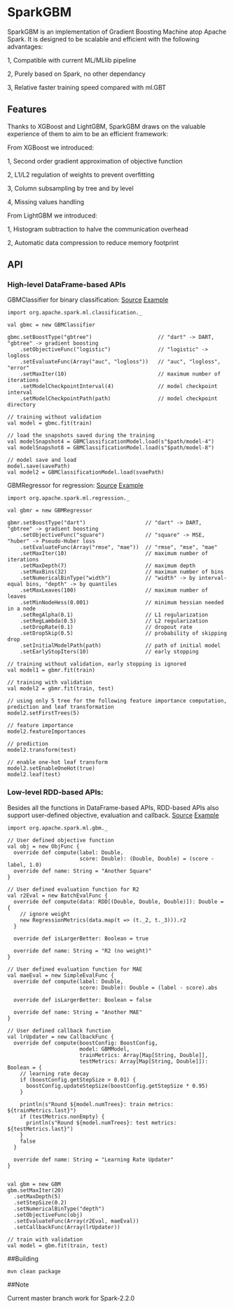 # SparkGBM
SparkGBM is an implementation of Gradient Boosting Machine atop Apache Spark.
It is designed to be scalable and efficient with the following advantages:

1, Compatible with current ML/MLlib pipeline

2, Purely based on Spark, no other dependancy

3, Relative faster training speed compared with ml.GBT


## Features
Thanks to XGBoost and LightGBM, SparkGBM draws on the valuable experience of them to aim to be an efficient framework:

From XGBoost we introduced:

1, Second order gradient approximation of objective function

2, L1/L2 regulation of weights to prevent overfitting

3, Column subsampling by tree and by level

4, Missing values handling

From LightGBM we introduced:

1, Histogram subtraction to halve the communication overhead

2, Automatic data compression to reduce memory footprint


## API

### High-level DataFrame-based APIs

GBMClassifier for binary classification: 
[Source](https://github.com/zhengruifeng/SparkGBM/blob/master/src/main/scala/org/apache/spark/ml/classification/GBMClassifier.scala)
[Example](https://github.com/zhengruifeng/SparkGBM/blob/master/src/main/scala/example/GBMClassifierExample.scala)

    import org.apache.spark.ml.classification._
    
    val gbmc = new GBMClassifier
    
    gbmc.setBoostType("gbtree")                     // "dart" -> DART, "gbtree" -> gradient boosting
        .setObjectiveFunc("logistic")               // "logistic" -> logloss
        .setEvaluateFunc(Array("auc", "logloss"))   // "auc", "logloss", "error"
        .setMaxIter(10)                             // maximum number of iterations
        .setModelCheckpointInterval(4)              // model checkpoint interval
        .setModelCheckpointPath(path)               // model checkpoint directory
    
    // training without validation
    val model = gbmc.fit(train)
    
    // load the snapshots saved during the training
    val modelSnapshot4 = GBMClassificationModel.load(s"$path/model-4")
    val modelSnapshot8 = GBMClassificationModel.load(s"$path/model-8")

    // model save and load
    model.save(savePath)
    val model2 = GBMClassificationModel.load(svaePath)

GBMRegressor for regression: 
[Source](https://github.com/zhengruifeng/SparkGBM/blob/master/src/main/scala/org/apache/spark/ml/regression/GBMRegressor.scala)
[Example](https://github.com/zhengruifeng/SparkGBM/blob/master/src/main/scala/example/GBMRegressorExample.scala)


    import org.apache.spark.ml.regression._
    
    val gbmr = new GBMRegressor
    
    gbmr.setBoostType("dart")                   // "dart" -> DART, "gbtree" -> gradient boosting
        .setObjectiveFunc("square")             // "square" -> MSE, "huber" -> Pseudo-Huber loss
        .setEvaluateFunc(Array("rmse", "mae"))  // "rmse", "mse", "mae"
        .setMaxIter(10)                         // maximum number of iterations
        .setMaxDepth(7)                         // maximum depth
        .setMaxBins(32)                         // maximum number of bins
        .setNumericalBinType("width")           // "width" -> by interval-equal bins, "depth" -> by quantiles 
        .setMaxLeaves(100)                      // maximum number of leaves
        .setMinNodeHess(0.001)                  // minimum hessian needed in a node
        .setRegAlpha(0.1)                       // L1 regularization
        .setRegLambda(0.5)                      // L2 regularization
        .setDropRate(0.1)                       // dropout rate
        .setDropSkip(0.5)                       // probability of skipping drop
        .setInitialModelPath(path)              // path of initial model
        .setEarlyStopIters(10)                  // early stopping
    
    // training without validation, early stopping is ignored
    val model1 = gbmr.fit(train) 
    
    // training with validation
    val model2 = gbmr.fit(train, test)
    
    // using only 5 tree for the following feature importance computation, prediction and leaf transformation 
    model2.setFirstTrees(5)
    
    // feature importance
    model2.featureImportances
    
    // prediction
    model2.transform(test)
    
    // enable one-hot leaf transform
    model2.setEnableOneHot(true)
    model2.leaf(test)
   

### Low-level RDD-based APIs:

Besides all the functions in DataFrame-based APIs, RDD-based APIs also support user-defined objective, evaluation and callback.
[Source](https://github.com/zhengruifeng/SparkGBM/blob/master/src/main/scala/org/apache/spark/ml/gbm/GBM.scala)
[Example](https://github.com/zhengruifeng/SparkGBM/blob/master/src/main/scala/example/GBMExample.scala)

    import org.apache.spark.ml.gbm._
    
    // User defined objective function
    val obj = new ObjFunc {
      override def compute(label: Double,
                           score: Double): (Double, Double) = (score - label, 1.0)
      override def name: String = "Another Square"
    }

    // User defined evaluation function for R2
    val r2Eval = new BatchEvalFunc {
      override def compute(data: RDD[(Double, Double, Double)]): Double = {
        // ignore weight
        new RegressionMetrics(data.map(t => (t._2, t._3))).r2
      }

      override def isLargerBetter: Boolean = true

      override def name: String = "R2 (no weight)"
    }

    // User defined evaluation function for MAE
    val maeEval = new SimpleEvalFunc {
      override def compute(label: Double,
                           score: Double): Double = (label - score).abs

      override def isLargerBetter: Boolean = false

      override def name: String = "Another MAE"
    }

    // User defined callback function
    val lrUpdater = new CallbackFunc {
      override def compute(boostConfig: BoostConfig,
                           model: GBMModel,
                           trainMetrics: Array[Map[String, Double]],
                           testMetrics: Array[Map[String, Double]]): Boolean = {
        // learning rate decay
        if (boostConfig.getStepSize > 0.01) {
          boostConfig.updateStepSize(boostConfig.getStepSize * 0.95)
        }

        println(s"Round ${model.numTrees}: train metrics: ${trainMetrics.last}")
        if (testMetrics.nonEmpty) {
          println(s"Round ${model.numTrees}: test metrics: ${testMetrics.last}")
        }
        false
      }

      override def name: String = "Learning Rate Updater"
    }


    val gbm = new GBM
    gbm.setMaxIter(20)
      .setMaxDepth(5)
      .setStepSize(0.2)
      .setNumericalBinType("depth")
      .setObjectiveFunc(obj)
      .setEvaluateFunc(Array(r2Eval, maeEval))
      .setCallbackFunc(Array(lrUpdater))

    // train with validation
    val model = gbm.fit(train, test)
    



##Building

    mvn clean package
    
##Note

Current master branch work for Spark-2.2.0
